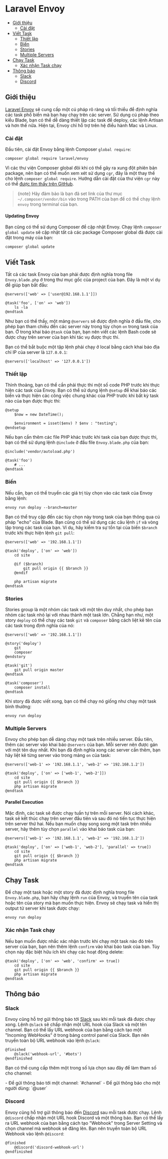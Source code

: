 # Laravel Envoy

- [Giới thiệu](#introduction)
    - [Cài đặt](#installation)
- [Viết Task](#writing-tasks)
    - [Thiết lập](#setup)
    - [Biến](#variables)
    - [Stories](#stories)
    - [Multiple Servers](#multiple-servers)
- [Chạy Task](#running-tasks)
    - [Xác nhận Task chạy](#confirming-task-execution)
- [Thông báo](#notifications)
    - [Slack](#slack)
    - [Discord](#discord)

<a name="introduction"></a>
## Giới thiệu

[Laravel Envoy](https://github.com/laravel/envoy) sẽ cung cấp một cú pháp rõ ràng và tối thiểu để định nghĩa các task phổ biến mà bạn hay chạy trên các server. Sử dụng cú pháp theo kiểu Blade, bạn có thể dễ dàng thiết lập các task để deploy, các lệnh Artisan và hơn thế nữa. Hiện tại, Envoy chỉ hỗ trợ trên hệ điều hành Mac và Linux.

<a name="installation"></a>
### Cài đặt

Đầu tiên, cài đặt Envoy bằng lệnh Composer `global require`:

    composer global require laravel/envoy

Vì các thư viện Composer global đôi khi có thể gây ra xung đột phiên bản package, nên bạn có thể muốn xem xét sử dụng `cgr`, đây là một thay thế cho lệnh `composer global require`. Hướng dẫn cài đặt của thư viện `cgr` này có thể [được tìm thấy trên GitHub](https://github.com/consolidation-org/cgr).

> {note} Hãy đảm bảo là bạn đã set link của thư mục `~/.composer/vendor/bin` vào trong PATH của bạn để có thể chạy lệnh `envoy` trong terminal của bạn.

#### Updating Envoy

Bạn cũng có thể sử dụng Composer để cập nhật Envoy. Chạy lệnh `composer global update` sẽ cập nhật tất cả các package Composer global đã được cài đặt trong máy của bạn:

    composer global update

<a name="writing-tasks"></a>
## Viết Task

Tất cả các task Envoy của bạn phải được định nghĩa trong file `Envoy.blade.php` ở trong thư mục gốc của project của bạn. Đây là một ví dụ để giúp bạn bắt đầu:

    @servers(['web' => ['user@192.168.1.1']])

    @task('foo', ['on' => 'web'])
        ls -la
    @endtask

Như bạn có thể thấy, một mảng `@servers` sẽ được định nghĩa ở đầu file, cho phép bạn tham chiếu đến các server này trong tùy chọn `on` trong task của bạn. Ở trong khai báo `@task` của bạn, bạn nên viết các lệnh Bash code sẽ được chạy trên server của bạn khi tác vụ được thực thi.

Bạn có thể bắt buộc một tập lệnh phải chạy ở local bằng cách khai báo địa chỉ IP của server là `127.0.0.1`:

    @servers(['localhost' => '127.0.0.1'])

<a name="setup"></a>
### Thiết lập

Thỉnh thoảng, bạn có thể cần phải thực thi một số code PHP trước khi thực hiện các task của Envoy. Bạn có thể sử dụng lệnh `@setup` để khai báo các biến và thực hiện các công việc chung khác của PHP trước khi bất kỳ task nào của bạn được thực thi:

    @setup
        $now = new DateTime();

        $environment = isset($env) ? $env : "testing";
    @endsetup

Nếu bạn cần thêm các file PHP khác trước khi task của bạn được thực thi, bạn có thể sử dụng lệnh `@include` ở đầu file `Envoy.blade.php` của bạn:

    @include('vendor/autoload.php')

    @task('foo')
        # ...
    @endtask

<a name="variables"></a>
### Biến

Nếu cần, bạn có thể truyền các giá trị tùy chọn vào các task của Envoy bằng lệnh:

    envoy run deploy --branch=master

Bạn có thể truy cập đến các tùy chọn này trong task của bạn thông qua cú pháp "echo" của Blade. Bạn cũng có thể sử dụng các câu lệnh `if` và vòng lặp trong các task của bạn. Ví dụ, hãy kiểm tra sự tồn tại của biến `$branch` trước khi thực hiện lệnh `git pull`:

    @servers(['web' => '192.168.1.1'])

    @task('deploy', ['on' => 'web'])
        cd site

        @if ($branch)
            git pull origin {{ $branch }}
        @endif

        php artisan migrate
    @endtask

<a name="stories"></a>
### Stories

Stories group là một nhóm các task với một tên duy nhất, cho phép bạn nhóm các task nhỏ lại với nhau thành một task lớn. Chẳng hạn như, một story `deploy` có thể chạy các task `git` và `composer` bằng cách liệt kê tên của các task trong định nghĩa của nó:

    @servers(['web' => '192.168.1.1'])

    @story('deploy')
        git
        composer
    @endstory

    @task('git')
        git pull origin master
    @endtask

    @task('composer')
        composer install
    @endtask

Khi story đã được viết xong, bạn có thể chạy nó giống như chạy một task bình thường:

    envoy run deploy

<a name="multiple-servers"></a>
### Multiple Servers

Envoy cho phép bạn dễ dàng chạy một task trên nhiều server. Đầu tiên, thêm các server vào khai báo `@servers` của bạn. Mỗi server nên được gán với một tên duy nhất. Khi bạn đã định nghĩa xong các server cần thêm, bạn hãy liệt kê từng server vào trong mảng `on` của task:

    @servers(['web-1' => '192.168.1.1', 'web-2' => '192.168.1.2'])

    @task('deploy', ['on' => ['web-1', 'web-2']])
        cd site
        git pull origin {{ $branch }}
        php artisan migrate
    @endtask

#### Parallel Execution

Mặc định, các task sẽ được chạy tuần tự trên mỗi server. Nói cách khác, task sẽ kết thúc chạy trên server đầu tiên và sau đó nó tiến tục thực hiện trên server thứ hai. Nếu bạn muốn chạy song song một task trên nhiều server, hãy thêm tùy chọn `parallel` vào khai báo task của bạn:

    @servers(['web-1' => '192.168.1.1', 'web-2' => '192.168.1.2'])

    @task('deploy', ['on' => ['web-1', 'web-2'], 'parallel' => true])
        cd site
        git pull origin {{ $branch }}
        php artisan migrate
    @endtask

<a name="running-tasks"></a>
## Chạy Task

Để chạy một task hoặc một story đã được định nghĩa trong file `Envoy.blade.php`, bạn hãy chạy lệnh `run` của Envoy, và truyền tên của task hoặc tên của story mà bạn muốn thực hiện. Envoy sẽ chạy task và hiển thị output từ server khi task được chạy:

    envoy run deploy

<a name="confirming-task-execution"></a>
### Xác nhận Task chạy

Nếu bạn muốn được nhắc xác nhận trước khi chạy một task nào đó trên server của bạn, bạn nên thêm lệnh `confirm` vào khai báo task của bạn. Tùy chọn này đặc biệt hữu ích khi chạy các hoạt động delete:

    @task('deploy', ['on' => 'web', 'confirm' => true])
        cd site
        git pull origin {{ $branch }}
        php artisan migrate
    @endtask

<a name="notifications"></a>
## Thông báo

<a name="slack"></a>
### Slack

Envoy cũng hỗ trợ gửi thông báo tới [Slack](https://slack.com) sau khi mỗi task đã được chạy xong. Lệnh `@slack` sẽ chấp nhận một URL hook của Slack và một tên channel. Bạn có thể lấy URL webhook của bạn bằng cách tạo một "Incoming WebHooks" ở trong bảng control panel của Slack. Bạn nên truyền toàn bộ URL webhook vào lệnh `@slack`:

    @finished
        @slack('webhook-url', '#bots')
    @endfinished

Bạn có thể cung cấp thêm một trong số lựa chọn sau đây để làm tham số cho channel:

<div class="content-list" markdown="1">
- Để gửi thông báo tới một channel: `#channel`
- Để gửi thông báo cho một người dùng: `@user`
</div>

<a name="discord"></a>
### Discord

Envoy cũng hỗ trợ gửi thông báo đến [Discord](https://discord.com) sau mỗi task được chạy. Lệnh `@discord` chấp nhận một URL hook Discord và một thông báo. Bạn có thể lấy ra URL webhook của bạn bằng cách tạo "Webhook" trong Server Setting và chọn channel mà webhook sẽ đăng lên. Bạn nên truyền toàn bộ URL Webhook vào lệnh `@discord`:

    @finished
        @discord('discord-webhook-url')
    @endfinished
